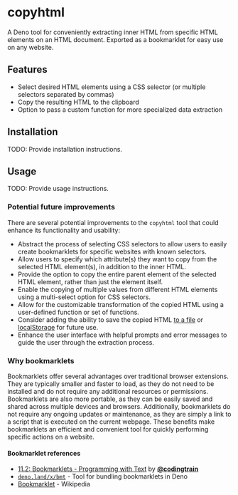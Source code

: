 # copyhtml

A Deno tool for conveniently extracting inner HTML from specific HTML elements
on an HTML document. Exported as a bookmarklet for easy use on any website.

## Features

- Select desired HTML elements using a CSS selector (or multiple selectors
  separated by commas)
- Copy the resulting HTML to the clipboard
- Option to pass a custom function for more specialized data extraction

## Installation

TODO: Provide installation instructions.

## Usage

TODO: Provide usage instructions.

### Potential future improvements

There are several potential improvements to the `copyhtml` tool that could
enhance its functionality and usability:

- Abstract the process of selecting CSS selectors to allow users to easily
  create bookmarklets for specific websites with known selectors.
- Allow users to specify which attribute(s) they want to copy from the selected
  HTML element(s), in addition to the inner HTML.
- Provide the option to copy the entire parent element of the selected HTML
  element, rather than just the element itself.
- Enable the copying of multiple values from different HTML elements using a
  multi-select option for CSS selectors.
- Allow for the customizable transformation of the copied HTML using a
  user-defined function or set of functions.
- Consider adding the ability to save the copied HTML
  [to a file](https://developer.mozilla.org/en-US/docs/Web/API/FileSystemDirectoryEntry)
  or
  [localStorage](https://developer.mozilla.org/en-US/docs/Web/API/Window/localStorage)
  for future use.
- Enhance the user interface with helpful prompts and error messages to guide
  the user through the extraction process.

### Why bookmarklets

Bookmarklets offer several advantages over traditional browser extensions. They
are typically smaller and faster to load, as they do not need to be installed
and do not require any additional resources or permissions. Bookmarklets are
also more portable, as they can be easily saved and shared across multiple
devices and browsers. Additionally, bookmarklets do not require any ongoing
updates or maintenance, as they are simply a link to a script that is executed
on the current webpage. These benefits make bookmarklets an efficient and
convenient tool for quickly performing specific actions on a website.

#### Bookmarklet references

- [11.2: Bookmarklets - Programming with Text](https://youtu.be/DloHqUfPbJc) by
  [**@codingtrain**](https://github.com/codingtrain)
- [`deno.land/x/bmt`](https://deno.land/x/bmt) - Tool for bundling bookmarklets
  in Deno
- [Bookmarklet](https://en.wikipedia.org/wiki/Bookmarklet) - Wikipedia
